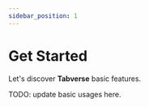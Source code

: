 ```yaml
---
sidebar_position: 1
---
```


# Get Started

Let's discover **Tabverse** basic features.

TODO: update basic usages here.
